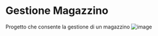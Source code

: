 # Gestione Magazzino
Progetto che consente la gestione di un magazzino
![image](https://user-images.githubusercontent.com/81413640/142722057-f8c4de2a-586e-4031-9c4e-f2cc0d36e923.png)
